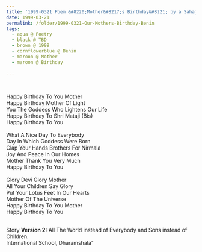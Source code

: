 ```yaml
---
title: '1999-0321 Poem &#8220;Mother&#8217;s Birthday&#8221; by a Sahaja Yogi Musician from Benin'
date: 1999-03-21
permalink: /folder/1999-0321-Our-Mothers-Birthday-Benin
tags:
  - aqua @ Poetry
  - black @ TBD
  - brown @ 1999
  - cornflowerblue @ Benin
  - maroon @ Mother
  - maroon @ Birthday
 
---
```


<br>

<p>
Happy Birthday To You Mother<br>
Happy Birthday Mother Of Light<br>
You The Goddess Who Lightens Our Life<br>
Happy Birthday To Shri Mataji (Bis)<br>
Happy Birthday To You<br>
<br>
What A Nice Day To Everybody<br>
Day In Which Goddess Were Born<br>
Clap Your Hands Brothers For Nirmala<br> 
Joy And Peace In Our Homes<br>
Mother Thank You Very Much<br>
Happy Birthday To You<br>
<br>
Glory Devi Glory Mother<br>
All Your Children Say Glory<br>
Put Your Lotus Feet In Our Hearts<br>
Mother Of The Universe<br>
Happy Birthday To You Mother<br>
Happy Birthday To You<br>
</p>

<br>

<wave-list>
<list-title color="DarkSeaGreen" width="40">Story</list-title>
  <list-item color="BlanchedAlmond" width="280"><b>Version 2:</b> All The World instead of Everybody and Sons instead of Children.<br> 
International School, Dharamshala"</list-item>
</wave-list>